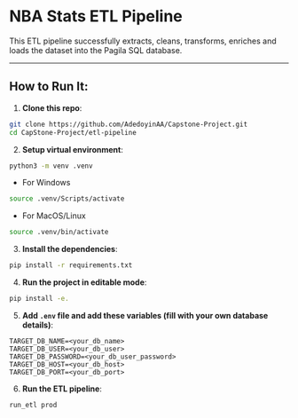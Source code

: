 # NBA Stats ETL Pipeline

This ETL pipeline successfully extracts, cleans, transforms, enriches and loads the dataset into the Pagila SQL database.

---

## How to Run It:
1. **Clone this repo**:
```bash
git clone https://github.com/AdedoyinAA/Capstone-Project.git
cd CapStone-Project/etl-pipeline
```
2. **Setup virtual environment**:
```bash
python3 -m venv .venv
```
- For Windows
```bash
source .venv/Scripts/activate
```
- For MacOS/Linux
```bash
source .venv/bin/activate
```
3. **Install the dependencies**:
```bash
pip install -r requirements.txt
```
4. **Run the project in editable mode**:
```bash
pip install -e.
```
5. **Add `.env` file and add these variables (fill with your own database details)**:
```env
TARGET_DB_NAME=<your_db_name>
TARGET_DB_USER=<your_db_user>
TARGET_DB_PASSWORD=<your_db_user_password>
TARGET_DB_HOST=<your_db_host>
TARGET_DB_PORT=<your_db_port>
```
6. **Run the ETL pipeline**:
```bash
run_etl prod
```

